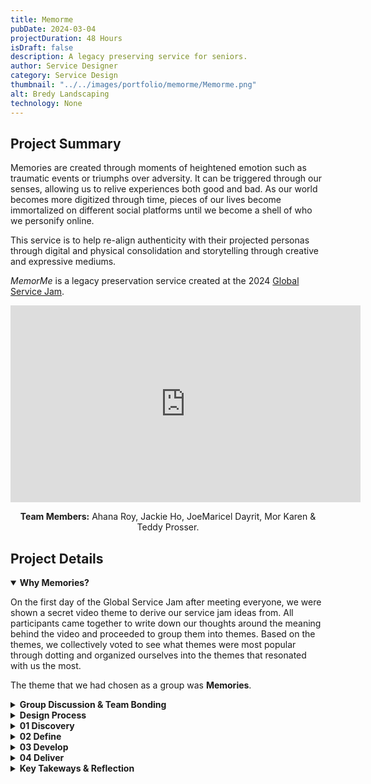 ```yaml
---
title: Memorme
pubDate: 2024-03-04
projectDuration: 48 Hours
isDraft: false
description: A legacy preserving service for seniors.
author: Service Designer
category: Service Design
thumbnail: "../../images/portfolio/memorme/Memorme.png"
alt: Bredy Landscaping
technology: None
---
```


## Project Summary
Memories are created through moments of heightened emotion such as traumatic events or triumphs over adversity. It can be triggered through our senses, allowing us to relive experiences both good and bad. As our world becomes more digitized through time, pieces of our lives become immortalized on different social platforms until we become a shell of who we personify online.  

This service is to help re-align authenticity with their projected personas through digital and physical consolidation and storytelling through creative and expressive mediums. 

*MemorMe* is a legacy preservation service created at the 2024 [Global Service Jam](http://globaljams.org/). 


<div class="video-container" align="center">
<iframe width="560" height="315" src="https://www.youtube.com/embed/Zg0DkyFDdhQ?si=XPb8i1M1_qVDa4DM" title="YouTube video player" frameborder="0" allow="accelerometer; autoplay; clipboard-write; encrypted-media; gyroscope; picture-in-picture; web-share" allowfullscreen></iframe>

<strong>Team Members:</strong> Ahana Roy, Jackie Ho, JoeMaricel Dayrit, Mor Karen & Teddy Prosser.

</div>

## Project Details

<details open>
<summary><strong>Why Memories?</strong></summary>

On the first day of the Global Service Jam after meeting everyone, we were shown a secret video theme to derive our service jam ideas from. All participants came together to write down our thoughts around the meaning behind the video and proceeded to group them into themes. Based on the themes, we collectively voted to see what themes were most popular through dotting and organized ourselves into the themes that resonated with us the most. 

The theme that we had chosen as a group was **Memories**.
</details>

<details>
<summary><strong>Group Discussion & Team Bonding</strong></summary>

Before we start the process, we each discussed our own interpretations of what a memory was, as well as share a personal memory with each other. 

This fostered a safe environment for ideas to flow and helps build trust within the team.

</details>
<details>
<summary><strong>Design Process</strong></summary>

At this service jam, we were introduced to utilize the Double Diamond Process, which breaks down into 4 distinct phases:

<div class="image-container" text-align="center">
<img class="portfolio-images" src="/images/portfolio/memorme/Memorme-DoubleDiamond.jpeg" alt="A bird" width="100%" height="100%">
</div>

### Double Diamond Design Process

#### DISCOVER
Understanding the issue by speaking and spending time with those who are affected by the issues

- Behaviour-led Research
- Establish User Needs

#### DEFINE
Allowing insights generated from discovery to help clearly define the challenge

- Synthesize findings
- Align to project objectives
- Frame problem
- Define problem

#### DEVELOP
Provide many solutions through co-designing with a range of different people.

- Generate Ideas
- Prototype Solutions
- Usability Testing

#### DELIVER
Testing out solutions at a smaller scale to reject solutions that will not work and improve on those that will.

- Final Testing
- Implementation
- Launch Experiments
- Presentation & Feedback
</details>

<details>
<summary><strong>01 Discovery</strong></summary>

### 10 Minutes of Question Generation
Using a timer of 10 minutes, we collectively wrote down questions on each sticky note and hid the questions from each other. This is to help speed up question generation and prevent ourselves from peeking and getting stuck on what to write.

### Grouping Questions by Themes
We sorted the list of questions and determined the following to be the themes present: 

1. Tools & Methods
2. Philosophy
3. Forgetfulness
4. Remembering for Others
5. Specific Memories

We voted on 2 questions from each category and picked one question from each theme, broke off into smaller teams and onto the streets to gather insights from strangers. Having smaller groups help us not be as intimidating to strangers and are more likely to help us answer some of these questions.  

### Unstructured Interviews
Before we start any interview processes, we explain to the interviewees on the following:
1) Why we are doing this?
2) What are we trying to do?
3) Managing expectations by telling how long it will take to do this.

After context is established, we proceed to gain consent if they agree to participate in the study. In the ideal situation, we would be doing this with a formal legal consent form. Due to limited resources and time, we opted to use a camera phone as a way to quickly gain consent from each interviewee. Videos are very useful tools as it allows you to recall information directly mentioned during the interview. It also allows data to be more objective and isn't subject to personal interpretations via note taking. 

With a camera phone out and recording, we would ask the following questions: 

*"Do you consent to being recorded for the purposes of research? Your answers is strictly for research purposes and will be be anonymous and confidential."* If they agree, we then proceed to ask the following open-ended questions.

### Questions we asked our Interviewees

1) Do you use any tools or methods to help you with your memories?
2) Do you have any trouble with remembering things?
3) Why are memories important?
4) Do you often help others remember things?
5) What is one memory that comes to mind immediately to you?

</details>

<details>


<summary><strong>02 Define</strong></summary>

### Organizing & Distilling our Research

Themes that came out of the answers were:
- Feelings of regret and wanting to share that with others
- Memories are life changing milestones, 
- Memories could be traumatic or events of overcoming adversity
- Memories are off-loaded and stored online
- Memories can be relived but from a different perspective.
  

### Framing the Problem
By framing the problem concisely, we can develop solutions for this problem.

##### Who are our users?
  - Seniors

##### What outcomes do we want?
Being able to tell their own personal stories before they are gone.

##### What are users trying to do?
The users want to teach the younger generations and avoid regrets before it's too late. They may not be able to express themselves.

##### What will users get out of using this service?
A cohesive story that can be shared by family members and generational life lessons.

##### Is this part of a broader service?
This would be the primary service that is offered but can be combined with other services.

##### What are our key metrics?
Finished products after using our service.

##### What is our motivation? Why Now?
Baby Boomers are one of the largest demographics in the world that is in decline and they have a smaller window of time left. We want to be able to capture their stories before it is too late.

##### Final Problem Statement
Seniors are not able to share life lessons and stories for the next generation. 

</details>
<details>
<summary><strong>03 Develop</strong></summary>

Given the limited time that we have, we generated two concrete ideas for our service, a digital and a physical service.

### Idea #1: A digital service
A digital service, which allowed the user to consolidate their life into one space. We import all social media channels, cloud storage into one space. The tool allows you to sift through and build understanding around key events and periods of your life. The end result is a summarization of the user's life and can be expressed into physical forms such as a novel, comic book, Vinyl and etc.

### Idea #2: A physical service
An external service provided to senior homes to help seniors build their life story so that their legacy can be remembered by family and friends.

We opted to go with option #2.
</details>
<details>


<summary><strong>04 Deliver</strong></summary>

<iframe width="560" height="315" src="https://www.youtube.com/embed/Zg0DkyFDdhQ?si=XPb8i1M1_qVDa4DM" title="YouTube video player" frameborder="0" allow="accelerometer; autoplay; clipboard-write; encrypted-media; gyroscope; picture-in-picture; web-share" allowfullscreen></iframe>

</details>
<details>

<summary><strong>Key Takeways & Reflection</strong></summary>

### What did I learn?
Service design had been something that was briefly taught in school and had enough awareness to practice it during my last job.  This event has opened my eyes to the need of more service designers in the world to help support businesses and government entities create a better brand experience through planning and organizing their resources for their employees. 

### What is Service Design in Practice?
- Service Design is holistic and focuses on the end-to-end experience.
- Service Design is a never ending processes.
- Service Design is the responsibility of an organization to maintain.

### Show, Don't tell
Showing a protoype allows others to experience the service and provides more clarity to the idea than just presenting a deck.  

### Learn by Doing, Not Talking 
You get better by actively practicing and not just talk about it.  
</details>
